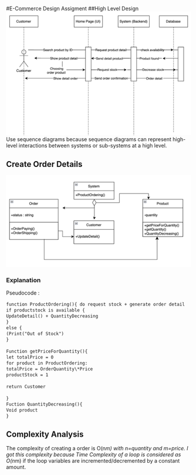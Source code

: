 #E-Commerce Design Assigment
##High Level Design
![hld](photo/highleveldesign.png)
Use sequence diagrams because sequence diagrams can represent high-level interactions between systems or sub-systems at a high level.

## Create Order Details

![Order Detail](photo/classdiagram.png)

### Explanation

Pseudocode :

```
function ProductOrdering(){ do request stock + generate order detail
if productstock is available {
UpdateDetail() + QuantityDecreasing
}
else {
(Print("Out of Stock")
}

Function getPriceForQuantity(){
let totalPrice = 0
for product in ProductOrdering:
totalPrice = OrderQuantity\*Price
productStock = 1

return Customer

}
Fuction QuantityDecreasing(){
Void product
}
```

## Complexity Analysis

The complexity of creating a order is O(n*m) with n=quantity and m=price. I got this complexity because Time Complexity of a loop is considered as  O(n*m) if the loop variables are incremented/decremented by a constant amount.
